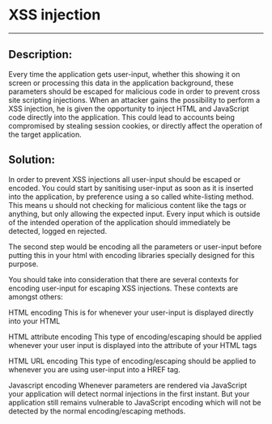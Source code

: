 # XSS injection
-------

## Description:

Every time the application gets user-input, whether this showing it on screen or processing
this data in the application background, these parameters should be escaped for malicious
code in order to prevent cross site scripting injections.
When an attacker gains the possibility to perform a XSS injection,
he is given the opportunity to inject HTML and JavaScript code directly into the
application. This could lead to accounts being compromised by stealing session cookies,
or directly affect the operation of the target application.

## Solution:

In order to prevent XSS injections all user-input should be escaped or encoded.
You could start by sanitising user-input as soon as it is inserted into the application,
by preference using a so called white-listing method.
This means u should not checking for malicious content like the tags or anything,
but only allowing the expected input. Every input which is outside of the intended operation
of the application should immediately be detected, logged en rejected.

The second step would be encoding all the parameters or user-input before putting this in
your html with encoding libraries specially designed for this purpose.

You should take into consideration that there are several contexts for encoding user-input for
escaping XSS injections. These contexts are amongst others:

HTML encoding
This is for whenever your user-input is displayed directly into your HTML

HTML attribute encoding
This type of encoding/escaping should be applied whenever your user input is displayed into the attribute of
your HTML tags

HTML URL encoding
This type of encoding/escaping should be applied to whenever you are using user-input into a HREF
tag.

Javascript encoding
Whenever parameters are rendered via JavaScript your application will detect normal injections
in the first instant. But your application still remains vulnerable to JavaScript encoding which will not
be detected by the normal encoding/escaping methods.
